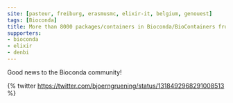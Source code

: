 ```yaml
---
site: [pasteur, freiburg, erasmusmc, elixir-it, belgium, genouest]
tags: [Bioconda]
title: More than 8000 packages/containers in Bioconda/BioContainers from more than 1000 contributors
supporters:
- bioconda
- elixir
- denbi
---
```


Good news to the Bioconda community!

{% twitter https://twitter.com/bjoerngruening/status/1318492968291008513 %}


